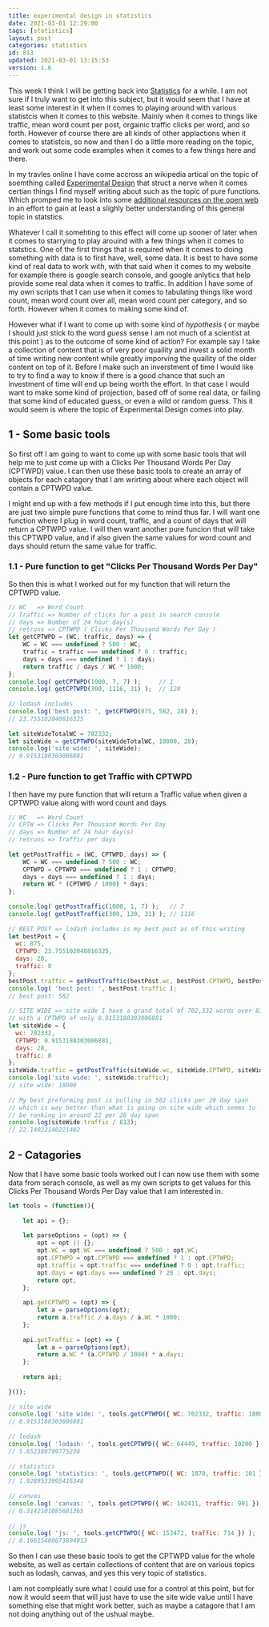```yaml
---
title: experimental design in statistics 
date: 2021-03-01 12:29:00
tags: [statistics]
layout: post
categories: statistics
id: 813
updated: 2021-03-01 13:15:53
version: 1.6
---
```


This week I think I will be getting back into [Statistics](https://en.wikipedia.org/wiki/Statistics) for a while. I am not sure if I truly want to get into this subject, but it would seem that I have at least some interest in it when it comes to playing around with various statistcis when it comes to this website. Mainly when it comes to things like traffic, mean word count per post, orgainic traffic clicks per word, and so forth. However of course there are all kinds of other applactions when it comes to statistcis, so now and then I do a little more reading on the topic, and work out some code examples when it comes to a few things here and there.

In my travles online I have come accross an wikipedia artical on the topic of soemthing called [Experimental Design](https://en.wikipedia.org/wiki/Design_of_experiments) that struct a nerve when it comes certian things I find myself writing about such as the topic of pure functions. Which promped me to look into some [additional resources on the open web](https://www.scribbr.com/methodology/experimental-design/) in an effort to gain at least a slighly better understanding of this general topic in statstics.

Whatever I call it somehting to this effect will come up sooner of later when it comes to starrying to play arouind with a few things when it comes to statstics. One of the first things that is required when it comes to doing something with data is to first have, well, some data. It is best to have some kind of real data to work with, with that said when it comes to my website for example there is google search console, and google anlytics that help provide some real data when it comes to traffic. In addition I have some of my own scripts that I can use when it comes to tabulating things like word count, mean word count over all, mean word count per category, and so forth. However when it comes to making some kind of. 

However what if I want to come up with some kind of _hypothesis_ \( or maybe I should just stick to the word _guess_ sense I am not much of a scientist at this point \) as to the outcome of some kind of action? For example say I take a collection of content that is of very poor quaility and invest a solid month of time writing new content while greatly imporving the quaility of the older content on top of it. Before I make such an inverstment of time I would like to try to find a way to know if there is a good chance that such an investment of time will end up being worth the effort. In that case I would want to make some kind of projection, based off of some real data, or failing that some kind of educated guess, or even a wild or random guess. This it would seem is where the topic of Experimental Design comes into play.

<!-- more -->

## 1 - Some basic tools

So first off I am going to want to come up with some basic tools that will help me to just come up with a Clicks Per Thousand Words Per Day \(CPTWPD\) value. I can then use these basic tools to create an array of objects for each catagory that I am wrirting about where each object will contain a CPTWPD value.

I might end up with a few methods if I put enough time into this, but there are just two simple pure functions that come to mind thus far. I will want one function where I plug in word count, traffic, and a count of days that will return a CPTWPD value. I will then want another pure funcion that will take this CPTWPD value, and if also given the same values for word count and days should return the same value for traffic.

### 1.1 - Pure function to get "Clicks Per Thousand Words Per Day"

So then this is what I worked out for my function that will return the CPTWPD value.

```js
// WC   => Word Count
// Traffic => Number of clicks for a post in search console 
// days => Number of 24 hour day(s)
// retruns => CPTWPD ( Clicks Per Thousand Words Per Day )
let getCPTWPD = (WC, traffic, days) => {
    WC = WC === undefined ? 500 : WC;
    traffic = traffic === undefined ? 0 : traffic;
    days = days === undefined ? 1 : days;
    return traffic / days / WC * 1000;
};
console.log( getCPTWPD(1000, 7, 7) );     // 1
console.log( getCPTWPD(300, 1116, 31) );  // 120
 
// lodash includes
console.log('best post: ', getCPTWPD(875, 582, 28) );
// 23.755102040816325
 
let siteWideTotalWC = 702332;
let siteWide = getCPTWPD(siteWideTotalWC, 18000, 28);
console.log('site wide: ', siteWide);
// 0.9153180303006881
```

### 1.2 - Pure function to get Traffic with CPTWPD

I then have my pure function that will return a Traffic value when given a CPTWPD value along with word count and days.

```js
// WC   => Word Count
// CPTW => Clicks Per Thousand Words Per Day
// days => Number of 24 hour day(s)
// retruns => Traffic per days
 
let getPostTraffic = (WC, CPTWPD, days) => {
    WC = WC === undefined ? 500 : WC;
    CPTWPD = CPTWPD === undefined ? 1 : CPTWPD;
    days = days === undefined ? 1 : days;
    return WC * (CPTWPD / 1000) * days;
};
 
console.log( getPostTraffic(1000, 1, 7) );   // 7
console.log( getPostTraffic(300, 120, 31) ); // 1116
 
// BEST POST => lodash includes is my best post as of this writing
let bestPost = {
  wc: 875,
  CPTWPD: 23.755102040816325,
  days: 28,
  traffic: 0
};
bestPost.traffic = getPostTraffic(bestPost.wc, bestPost.CPTWPD, bestPost.days);
console.log( 'best post: ', bestPost.traffic );
// best post: 582
 
// SITE WIDE => site wide I have a grand total of 702,332 words over 813 posts
// with a CPTWPD of only 0.9153180303006881
let siteWide = {
  wc: 702332,
  CPTWPD: 0.9153180303006881,
  days: 28,
  traffic: 0
};
siteWide.traffic = getPostTraffic(siteWide.wc, siteWide.CPTWPD, siteWide.days);
console.log('site wide: ', siteWide.traffic);
// site wide: 18000
 
// My best preforming post is pulling in 582 clicks per 28 day span
// which is way better than what is going on site wide which seems to
// be ranking in around 22 per 28 day span
console.log(siteWide.traffic / 813);
// 22.14022140221402
```

## 2 - Catagories

Now that I have some basic tools worked out I can now use them with some data from serach console, as well as my own scripts to get values for this Clicks Per Thousand Words Per Day value that I am interested in.

```js
let tools = (function(){
 
    let api = {};
 
    let parseOptions = (opt) => {
        opt = opt || {};
        opt.WC = opt.WC === undefined ? 500 : opt.WC;
        opt.CPTWPD = opt.CPTWPD === undefined ? 1 : opt.CPTWPD;
        opt.traffic = opt.traffic === undefined ? 0 : opt.traffic;
        opt.days = opt.days === undefined ? 28 : opt.days;
        return opt;
    };
 
    api.getCPTWPD = (opt) => {
        let a = parseOptions(opt);
        return a.traffic / a.days / a.WC * 1000;
    };
 
    api.getTraffic = (opt) => {
        let a = parseOptions(opt);
        return a.WC * (a.CPTWPD / 1000) * a.days;
    };
 
    return api;
 
}());
 
// site wide
console.log( 'site wide: ', tools.getCPTWPD({ WC: 702332, traffic: 18000 }) );
// 0.9153180303006881
 
// lodash
console.log( 'lodash: ', tools.getCPTWPD({ WC: 64449, traffic: 10200 }) );
// 5.652309799775238
 
// statistics
console.log( 'statistics: ', tools.getCPTWPD({ WC: 1870, traffic: 101 }) );
// 1.9289533995416348
 
// canvas
console.log( 'canvas: ', tools.getCPTWPD({ WC: 102411, traffic: 901 }) );
// 0.3142101085681365
 
// js
console.log( 'js: ', tools.getCPTWPD({ WC: 153472, traffic: 714 }) );
// 0.16615408673894913
```

So then I can use these basic tools to get the CPTWPD value for the whole website, as well as certain collections of content that are on various topics such as lodash, canvas, and yes this very topic of statistics. 

I am not compleatly sure what I could use for a control at this point, but for now it would seem that will just have to use the site wide value until I have something else that might work better, such as maybe a catagore that I am not doing anything out of the ushual maybe.

